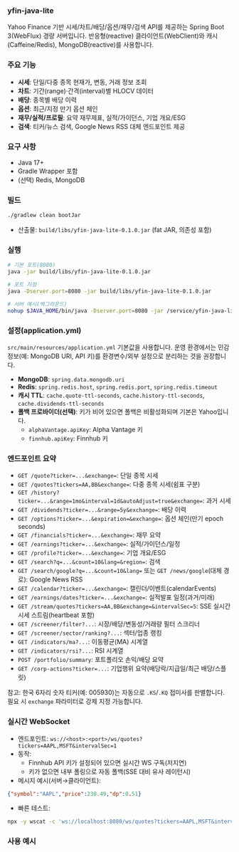 ### yfin-java-lite

Yahoo Finance 기반 시세/차트/배당/옵션/재무/검색 API를 제공하는 Spring Boot 3(WebFlux) 경량 서버입니다. 반응형(reactive) 클라이언트(WebClient)와 캐시(Caffeine/Redis), MongoDB(reactive)를 사용합니다.

### 주요 기능
- **시세**: 단일/다중 종목 현재가, 변동, 거래 정보 조회
- **차트**: 기간(range)·간격(interval)별 HLOCV 데이터
- **배당**: 종목별 배당 이력
- **옵션**: 최근/지정 만기 옵션 체인
- **재무/실적/프로필**: 요약 재무제표, 실적/가이던스, 기업 개요/ESG
- **검색**: 티커/뉴스 검색, Google News RSS 대체 엔드포인트 제공

### 요구 사항
- Java 17+
- Gradle Wrapper 포함
- (선택) Redis, MongoDB

### 빌드
```bash
./gradlew clean bootJar
```
- 산출물: `build/libs/yfin-java-lite-0.1.0.jar` (fat JAR, 의존성 포함)

### 실행
```bash
# 기본 포트(8080)
java -jar build/libs/yfin-java-lite-0.1.0.jar

# 포트 지정
java -Dserver.port=8080 -jar build/libs/yfin-java-lite-0.1.0.jar

# 서버 예시(백그라운드)
nohup $JAVA_HOME/bin/java -Dserver.port=8080 -jar /service/yfin-java-lite/yfin-java-lite.jar > /service/yfin-java-lite/nohup.out 2>&1 &
```

### 설정(application.yml)
`src/main/resources/application.yml` 기본값을 사용합니다. 운영 환경에서는 민감 정보(예: MongoDB URI, API 키)를 환경변수/외부 설정으로 분리하는 것을 권장합니다.

- **MongoDB**: `spring.data.mongodb.uri`
- **Redis**: `spring.redis.host`, `spring.redis.port`, `spring.redis.timeout`
- **캐시 TTL**: `cache.quote-ttl-seconds`, `cache.history-ttl-seconds`, `cache.dividends-ttl-seconds`
- **폴백 프로바이더(선택)**: 키가 비어 있으면 폴백은 비활성화되며 기본은 Yahoo입니다.
  - `alphaVantage.apiKey`: Alpha Vantage 키
  - `finnhub.apiKey`: Finnhub 키

### 엔드포인트 요약
- `GET /quote?ticker=...&exchange=`: 단일 종목 시세
- `GET /quotes?tickers=AA,BB&exchange=`: 다중 종목 시세(쉼표 구분)
- `GET /history?ticker=...&range=1mo&interval=1d&autoAdjust=true&exchange=`: 과거 시세
- `GET /dividends?ticker=...&range=5y&exchange=`: 배당 이력
- `GET /options?ticker=...&expiration=&exchange=`: 옵션 체인(만기 epoch seconds)
- `GET /financials?ticker=...&exchange=`: 재무 요약
- `GET /earnings?ticker=...&exchange=`: 실적/가이던스/일정
- `GET /profile?ticker=...&exchange=`: 기업 개요/ESG
- `GET /search?q=...&count=10&lang=&region=`: 검색
- `GET /search/google?q=...&count=10&lang=` 또는 `GET /news/google`(대체 경로): Google News RSS
- `GET /calendar?ticker=...&exchange=`: 캘린더/이벤트(calendarEvents)
- `GET /earnings/dates?ticker=...&exchange=`: 실적발표 일정(과거/미래)
 - `GET /stream/quotes?tickers=AA,BB&exchange=&intervalSec=5`: SSE 실시간 시세 스트림(heartbeat 포함)
 - `GET /screener/filter?...`: 시장/배당/변동성/거래량 필터 스크리너
 - `GET /screener/sector/ranking?...`: 섹터/업종 랭킹
 - `GET /indicators/ma?...`: 이동평균(MA) 시계열
 - `GET /indicators/rsi?...`: RSI 시계열
 - `POST /portfolio/summary`: 포트폴리오 손익/배당 요약
 - `GET /corp-actions?ticker=...`: 기업행위 요약(배당락/지급일/최근 배당/스플릿)

참고: 한국 6자리 숫자 티커(예: 005930)는 자동으로 `.KS`/`.KQ` 접미사를 판별합니다. 필요 시 `exchange` 파라미터로 강제 지정 가능합니다.

### 실시간 WebSocket
- 엔드포인트: `ws://<host>:<port>/ws/quotes?tickers=AAPL,MSFT&intervalSec=1`
- 동작:
  - Finnhub API 키가 설정되어 있으면 실시간 WS 구독(저지연)
  - 키가 없으면 내부 폴링으로 자동 폴백(SSE 대비 유사 레이턴시)
- 메시지 예시(서버→클라이언트):
```json
{"symbol":"AAPL","price":230.49,"dp":0.51}
```
- 빠른 테스트:
```bash
npx -y wscat -c 'ws://localhost:8080/ws/quotes?tickers=AAPL,MSFT&intervalSec=1'
```

### 사용 예시
```